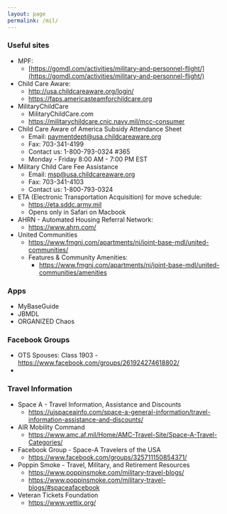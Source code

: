 ```yaml
---
layout: page
permalink: /mil/
---
```


### Useful sites
  - MPF:
    - [https://gomdl.com/activities/military-and-personnel-flight/](https://gomdl.com/activities/military-and-personnel-flight/)
  - Child Care Aware:
    - http://usa.childcareaware.org/login/
    - https://faps.americasteamforchildcare.org
  - MilitaryChildCare
    - MilitaryChildCare.com
    - https://militarychildcare.cnic.navy.mil/mcc-consumer
  - Child Care Aware of America Subsidy Attendance Sheet
    - Email: paymentdept@usa.childcareaware.org
    - Fax: 703-341-4199
    - Contact us: 1-800-793-0324 #365
    - Monday - Friday 8:00 AM - 7:00 PM EST
  - Military Child Care Fee Assistance
    - Email: msp@usa.childcareaware.org
    - Fax: 703-341-4103
    - Contact us: 1-800-793-0324
  - ETA (Electronic Transportation Acquisition) for move schedule:
    -  https://eta.sddc.army.mil
    - Opens only in Safari on Macbook
  - AHRN - Automated Housing Referral Network:
    - https://www.ahrn.com/
  - United Communities
    - https://www.fmgnj.com/apartments/nj/joint-base-mdl/united-communities/
    - Features & Community Amenities:
      - https://www.fmgnj.com/apartments/nj/joint-base-mdl/united-communities/amenities

### Apps
  - MyBaseGuide
  - JBMDL
  - ORGANIZED Chaos

### Facebook Groups
  - OTS Spouses: Class 1903 - https://www.facebook.com/groups/261924274618802/
  -

### Travel Information
  - Space A - Travel Information, Assistance and Discounts
    - https://ujspaceainfo.com/space-a-general-information/travel-information-assistance-and-discounts/
  - AIR Mobility Command
    - https://www.amc.af.mil/Home/AMC-Travel-Site/Space-A-Travel-Categories/
  - Facebook Group - Space-A Travelers of the USA
    - https://www.facebook.com/groups/325711150854371/
  - Poppin Smoke - Travel, Military, and Retirement Resources
    - https://www.poppinsmoke.com/military-travel-blogs/
    - https://www.poppinsmoke.com/military-travel-blogs/#spaceafacebook
  - Veteran Tickets Foundation
    - https://www.vettix.org/